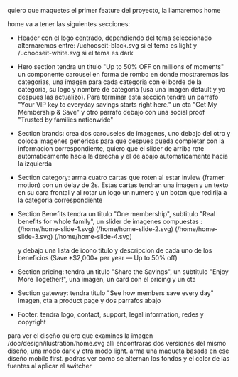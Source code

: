 quiero que maquetes el primer feature del proyecto, la llamaremos home
 
home va a tener las siguientes secciones:

- Header con el logo centrado, dependiendo del tema seleccionado alternaremos entre:
    /uchooseit-black.svg si el tema es light y /uchooseit-white.svg si el tema es dark

- Hero section tendra un titulo "Up to 50% OFF on millions of moments" un componente carousel en forma de rombo en donde mostraremos las categorias, una imagen para cada categoria con el borde de la categoria, su logo y nombre de categoria (usa una imagen default y yo despues las actualizo). Para terminar esta seccion tendra un parrafo "Your VIP key to everyday savings starts right here." un cta "Get My Membership & Save" y otro parrafo debajo con una social proof "Trusted by families nationwide"

- Section brands: crea dos carouseles de imagenes, uno debajo del otro y coloca imagenes genericas para que despues pueda completar con la informacion correspondiente, quiero que el slider de arriba rote automaticamente hacia la derecha y el de abajo automaticamente hacia la izquierda

- Section category: arma cuatro cartas que roten al estar inview (framer motion) con un delay de 2s. Estas cartas tendran una imagen y un texto en su cara frontal y al rotar un logo un numero y un boton que redirija a la categoria correspondiente 

- Section Benefits tendra un titulo "One membership", subtitulo "Real benefits for whole family", un slider de imagenes compuestas :
    (/home/home-slide-1.svg) 
    (/home/home-slide-2.svg) 
    (/home/home-slide-3.svg) 
    (/home/home-slide-4.svg)

    y debajo una lista de icono titulo y descripcion de cada uno de los beneficios (Save *$2,000+ per year — Up to 50% off)

- Section pricing: tendra un titulo "Share the Savings", un subtitulo "Enjoy More Together!", una imagen, un card con el pricing y un cta

- Section gateway: tendra titulo "See how members save every day" imagen, cta a product page y dos parrafos abajo

- Footer: tendra logo, contact, support, legal information, redes y copyright


para ver el diseño quiero que examines la imagen /doc/design/ilustration/home.svg alli encontraras dos versiones del mismo diseño, una modo dark y otra modo light. arma una maqueta basada en ese diseño mobile first. podras ver como se alternan los fondos y el color de las fuentes al aplicar el switcher
